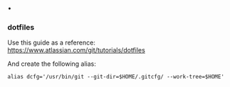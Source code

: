 # .
### dotfiles

Use this guide as a reference: https://www.atlassian.com/git/tutorials/dotfiles


And create the following alias:

    alias dcfg='/usr/bin/git --git-dir=$HOME/.gitcfg/ --work-tree=$HOME'
